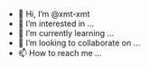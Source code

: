 - 👋 Hi, I’m @xmt-xmt
- 👀 I’m interested in ...
- 🌱 I’m currently learning ...
- 💞️ I’m looking to collaborate on ...
- 📫 How to reach me ...

<!---
xmt-xmt/xmt-xmt is a ✨ special ✨ repository because its `README.md` (this file) appears on your GitHub profile.
You can click the Preview link to take a look at your changes.
--->
